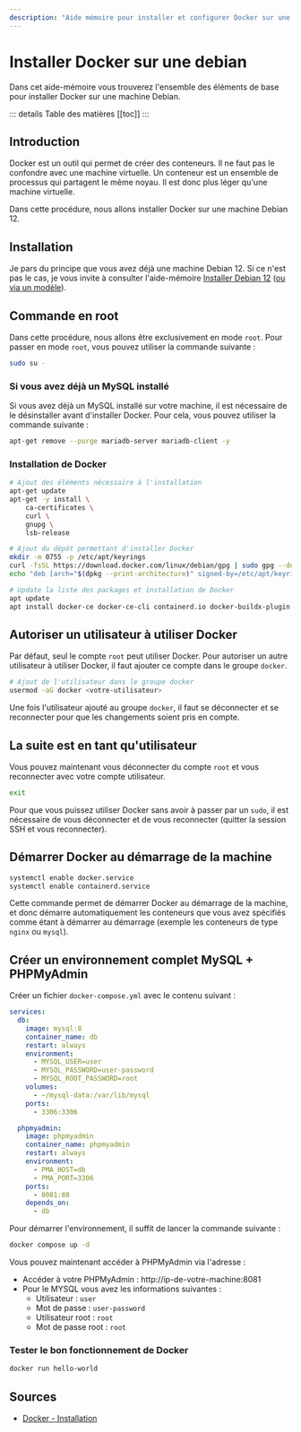 ```yaml
---
description: "Aide mémoire pour installer et configurer Docker sur une Debian."
---
```


# Installer Docker sur une debian

Dans cet aide-mémoire vous trouverez l'ensemble des éléments de base pour installer Docker sur une machine Debian.

::: details Table des matières
[[toc]]
:::

## Introduction

Docker est un outil qui permet de créer des conteneurs. Il ne faut pas le confondre avec une machine virtuelle. Un conteneur est un ensemble de processus qui partagent le même noyau. Il est donc plus léger qu'une machine virtuelle.

Dans cette procédure, nous allons installer Docker sur une machine Debian 12.

## Installation

Je pars du principe que vous avez déjà une machine Debian 12. Si ce n'est pas le cas, je vous invite à consulter l'aide-mémoire [Installer Debian 12](/tp/devops/serveur/tp1.md) ([ou via un modèle](/tp/devops/serveur/tp1alt.md)).

## Commande en root

Dans cette procédure, nous allons être exclusivement en mode `root`. Pour passer en mode `root`, vous pouvez utiliser la commande suivante :

```bash
sudo su -
```

### Si vous avez déjà un MySQL installé

Si vous avez déjà un MySQL installé sur votre machine, il est nécessaire de le désinstaller avant d'installer Docker. Pour cela, vous pouvez utiliser la commande suivante :

```bash
apt-get remove --purge mariadb-server mariadb-client -y
```

### Installation de Docker

```bash
# Ajout des éléments nécessaire à l'installation
apt-get update
apt-get -y install \
    ca-certificates \
    curl \
    gnupg \
    lsb-release

# Ajout du dépôt permettant d'installer Docker
mkdir -m 0755 -p /etc/apt/keyrings
curl -fsSL https://download.docker.com/linux/debian/gpg | sudo gpg --dearmor -o /etc/apt/keyrings/docker.gpg
echo "deb [arch="$(dpkg --print-architecture)" signed-by=/etc/apt/keyrings/docker.gpg] https://download.docker.com/linux/debian "$(. /etc/os-release && echo "$VERSION_CODENAME")" stable" | tee /etc/apt/sources.list.d/docker.list > /dev/null

# Update la liste des packages et installation de Docker
apt update
apt install docker-ce docker-ce-cli containerd.io docker-buildx-plugin docker-compose-plugin -y
```

## Autoriser un utilisateur à utiliser Docker

Par défaut, seul le compte `root` peut utiliser Docker. Pour autoriser un autre utilisateur à utiliser Docker, il faut ajouter ce compte dans le groupe `docker`.

```bash
# Ajout de l'utilisateur dans le groupe docker
usermod -aG docker <votre-utilisateur>
```

Une fois l'utilisateur ajouté au groupe `docker`, il faut se déconnecter et se reconnecter pour que les changements soient pris en compte.

## La suite est en tant qu'utilisateur

Vous pouvez maintenant vous déconnecter du compte `root` et vous reconnecter avec votre compte utilisateur.

```bash
exit
```

Pour que vous puissez utiliser Docker sans avoir à passer par un `sudo`, il est nécessaire de vous déconnecter et de vous reconnecter (quitter la session SSH et vous reconnecter).

## Démarrer Docker au démarrage de la machine

```bash
systemctl enable docker.service
systemctl enable containerd.service
```

Cette commande permet de démarrer Docker au démarrage de la machine, et donc démarre automatiquement les conteneurs que vous avez spécifiés comme étant à démarrer au démarrage (exemple les conteneurs de type `nginx` ou `mysql`).

## Créer un environnement complet MySQL + PHPMyAdmin

Créer un fichier `docker-compose.yml` avec le contenu suivant :

```yaml
services:
  db:
    image: mysql:8
    container_name: db
    restart: always
    environment:
      - MYSQL_USER=user
      - MYSQL_PASSWORD=user-password
      - MYSQL_ROOT_PASSWORD=root
    volumes:
      - ~/mysql-data:/var/lib/mysql
    ports:
      - 3306:3306

  phpmyadmin:
    image: phpmyadmin
    container_name: phpmyadmin
    restart: always
    environment:
      - PMA_HOST=db
      - PMA_PORT=3306
    ports:
      - 8081:80
    depends_on:
      - db
```

Pour démarrer l'environnement, il suffit de lancer la commande suivante :

```bash
docker compose up -d
```

Vous pouvez maintenant accéder à PHPMyAdmin via l'adresse :

- Accéder à votre PHPMyAdmin : http://ip-de-votre-machine:8081
- Pour le MYSQL vous avez les informations suivantes :
  - Utilisateur : `user`
  - Mot de passe : `user-password`
  - Utilisateur root : `root`
  - Mot de passe root : `root`

### Tester le bon fonctionnement de Docker

```bash
docker run hello-world
```

## Sources

- [Docker - Installation](https://docs.docker.com/engine/install/debian/)